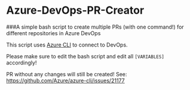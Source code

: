# Azure-DevOps-PR-Creator

###A simple bash script to create multiple PRs (with one command!) for different repositories in Azure DevOps

This script uses [Azure CLI](https://docs.microsoft.com/en-us/cli/azure/?view=azure-cli-latest) to connect to DevOps.

Please make sure to edit the bash script and edit all ```[VARIABLES]``` accordingly!

PR without any changes will still be created! See: https://github.com/Azure/azure-cli/issues/21177
